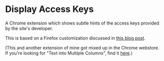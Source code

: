 Display Access Keys
==========================

A Chrome extension which shows subtle hints of the access keys
provided by the site's developer.

This is based on a Firefox customization discussed in
[this blog post](http://blog.andrewbeacock.com/2007/06/firefox-hack-to-display-accesskey.html).

(This and another extension of mine got mixed up in the Chrome
webstore. If you're looking for "Text into Multiple Columns", find it
[here](https://chrome.google.com/webstore/detail/dhhbngmbgcjkdfmdnbjpocafoednnhfj?hl=en-US).)
